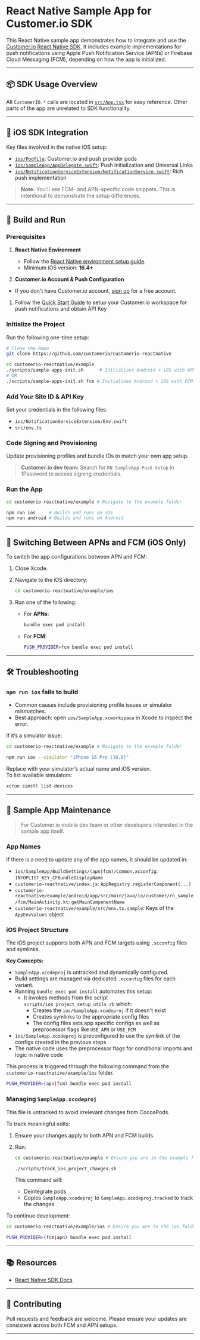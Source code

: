 # React Native Sample App for Customer.io SDK

This React Native sample app demonstrates how to integrate and use the [Customer.io React Native SDK](https://customer.io/docs/sdk/react-native/). It includes example implementations for push notifications using Apple Push Notification Service (APNs) or Firebase Cloud Messaging (FCM), depending on how the app is initialized.

---

## 📦 SDK Usage Overview

All `CustomerIO.*` calls are located in [`src/App.tsx`](src/App.tsx) for easy reference. Other parts of the app are unrelated to SDK functionality.

---

## 📱 iOS SDK Integration

Key files involved in the native iOS setup:

- [`ios/Podfile`](ios/Podfile): Customer.io and push provider pods
- [`ios/SampleApp/AppDelegate.swift`](ios/SampleApp/AppDelegate.swift): Push initialization and Universal Links
- [`ios/NotificationServiceExtension/NotificationService.swift`](ios/NotificationServiceExtension/NotificationService.swift): Rich push implementation

> **Note:** You'll see FCM- and APN-specific code snippets. This is intentional to demonstrate the setup differences.

---

## 🚀 Build and Run

### Prerequisites

1. **React Native Environment**

   - Follow the [React Native environment setup guide](https://reactnative.dev/docs/environment-setup).
   - Minimum iOS version: **16.4+**

1. **Customer.io Account & Push Configuration**

- If you don't have Customer.io account, [sign up](https://fly.customer.io/signup) for a free account.

1. Follow the [Quick Start Guide](https://docs.customer.io/sdk/react-native/quick-start-guide/) to setup your Customer.io workspace for push notifications and obtain API Key

### Initialize the Project

Run the following one-time setup:

```bash
# Clone the Repo
git clone https://github.com/customerio/customerio-reactnative

cd customerio-reactnative/example
./scripts/sample-apps-init.sh      # Initializes Android + iOS with APN setup
# OR
./scripts/sample-apps-init.sh fcm # Initializes Android + iOS with FCM setup
```

### Add Your Site ID & API Key

Set your credentials in the following files:

- `ios/NotificationServiceExtension/Env.swift`
- `src/env.ts`

### Code Signing and Provisioning

Update provisioning profiles and bundle IDs to match your own app setup.

> **Customer.io dev team:** Search for `RN SampleApp Push Setup` in 1Password to access signing credentials.

### Run the App

```bash
cd customerio-reactnative/example # Navigate to the example folder

npm run ios     # Builds and runs on iOS
npm run android # Builds and runs on Android
```

---

## 🔁 Switching Between APNs and FCM (iOS Only)

To switch the app configurations between APN and FCM:

1. Close Xcode.
2. Navigate to the iOS directory:

   ```bash
   cd customerio-reactnative/example/ios
   ```

3. Run one of the following:
   - For **APNs**:
     ```bash
     bundle exec pod install
     ```
   - For **FCM**:
     ```bash
     PUSH_PROVIDER=fcm bundle exec pod install
     ```

---

## 🛠️ Troubleshooting

### `npm run ios` fails to build

- Common causes include provisioning profile issues or simulator mismatches.
- Best approach: open `ios/SampleApp.xcworkspace` in Xcode to inspect the error.

If it’s a simulator issue:

```bash
cd customerio-reactnative/example # Navigate to the example folder

npm run ios --simulator "iPhone 16 Pro (18.0)"
```

Replace with your simulator’s actual name and iOS version.  
To list available simulators:

```bash
xcrun simctl list devices
```

---

## 🧰 Sample App Maintenance

> For Customer.io mobile dev team or other developers interested in the sample app itself.

### App Names

If there is a need to update any of the app names, it should be updated in:

- `ios/SampleApp/BuildSettings/(apn|fcm)/Common.xcconfig`: `INFOPLIST_KEY_CFBundleDisplayName`
- `customerio-reactnative/index.js`: `AppRegistry.registerComponent(...)`
- `customerio-reactnative/example/android/app/src/main/java/io/customer/rn_sample/fcm/MainActivity.kt`: `getMainComponentName`
- `customerio-reactnative/example/src/env.ts.sample`: Keys of the `AppEnvValues` object

### iOS Project Structure

The iOS project supports both APN and FCM targets using `.xcconfig` files and symlinks.

**Key Concepts:**

- `SampleApp.xcodeproj` is untracked and dynamically configured.
- Build settings are managed via dedicated `.xcconfig` files for each variant.
- Running `bundle exec pod install` automates this setup:
  - It invokes methods from the script `scripts/ios_project_setup_utils.rb` which:
    - Creates the `ios/SampleApp.xcodeproj` if it doesn't exist
    - Creates symlinks to the appropriate config files
    - The config files sets app specific configs as well as preprocessor flags like `USE_APN` or `USE_FCM`
- `ios/SampleApp.xcodeproj` is preconfigured to use the symlink of the configs created in the previous steps
- The native code uses the preprocessor flags for conditional imports and logic in native code

This process is triggered through the following command from the `customerio-reactnative/example/ios` folder.

```bash
PUSH_PROVIDER=(apn|fcm) bundle exec pod install
```

### Managing `SampleApp.xcodeproj`

This file is untracked to avoid irrelevant changes from CocoaPods.

To track meaningful edits:

1. Ensure your changes apply to both APN and FCM builds.
2. Run:

   ```bash
   cd customerio-reactnative/example # Ensure you are in the example folder

   ./scripts/track_ios_project_changes.sh
   ```

   This command will:

   - Deintegrate pods
   - Copies `SampleApp.xcodeproj` to `SampleApp.xcodeproj.tracked` to track the changes

To continue development:

```bash
cd customerio-reactnative/example/ios # Ensure you are in the ios folder

PUSH_PROVIDER=(fcm|apn) bundle exec pod install
```

---

## 📚 Resources

- [React Native SDK Docs](https://customer.io/docs/sdk/react-native/)

---

## 🧪 Contributing

Pull requests and feedback are welcome. Please ensure your updates are consistent across both FCM and APN setups.

---
